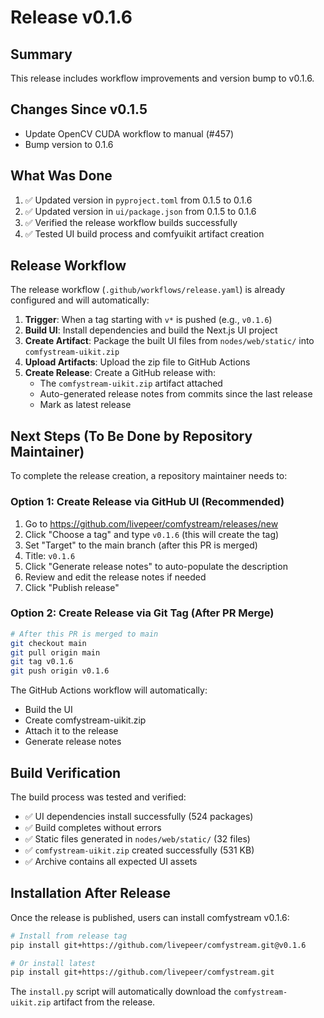 # Release v0.1.6

## Summary

This release includes workflow improvements and version bump to v0.1.6.

## Changes Since v0.1.5

- Update OpenCV CUDA workflow to manual (#457)
- Bump version to 0.1.6

## What Was Done

1. ✅ Updated version in `pyproject.toml` from 0.1.5 to 0.1.6
2. ✅ Updated version in `ui/package.json` from 0.1.5 to 0.1.6
3. ✅ Verified the release workflow builds successfully
4. ✅ Tested UI build process and comfyuikit artifact creation

## Release Workflow

The release workflow (`.github/workflows/release.yaml`) is already configured and will automatically:

1. **Trigger**: When a tag starting with `v*` is pushed (e.g., `v0.1.6`)
2. **Build UI**: Install dependencies and build the Next.js UI project
3. **Create Artifact**: Package the built UI files from `nodes/web/static/` into `comfystream-uikit.zip`
4. **Upload Artifacts**: Upload the zip file to GitHub Actions
5. **Create Release**: Create a GitHub release with:
   - The `comfystream-uikit.zip` artifact attached
   - Auto-generated release notes from commits since the last release
   - Mark as latest release

## Next Steps (To Be Done by Repository Maintainer)

To complete the release creation, a repository maintainer needs to:

### Option 1: Create Release via GitHub UI (Recommended)
1. Go to https://github.com/livepeer/comfystream/releases/new
2. Click "Choose a tag" and type `v0.1.6` (this will create the tag)
3. Set "Target" to the main branch (after this PR is merged)
4. Title: `v0.1.6`
5. Click "Generate release notes" to auto-populate the description
6. Review and edit the release notes if needed
7. Click "Publish release"

### Option 2: Create Release via Git Tag (After PR Merge)
```bash
# After this PR is merged to main
git checkout main
git pull origin main
git tag v0.1.6
git push origin v0.1.6
```

The GitHub Actions workflow will automatically:
- Build the UI
- Create comfystream-uikit.zip
- Attach it to the release
- Generate release notes

## Build Verification

The build process was tested and verified:
- ✅ UI dependencies install successfully (524 packages)
- ✅ Build completes without errors
- ✅ Static files generated in `nodes/web/static/` (32 files)
- ✅ `comfystream-uikit.zip` created successfully (531 KB)
- ✅ Archive contains all expected UI assets

## Installation After Release

Once the release is published, users can install comfystream v0.1.6:

```bash
# Install from release tag
pip install git+https://github.com/livepeer/comfystream.git@v0.1.6

# Or install latest
pip install git+https://github.com/livepeer/comfystream.git
```

The `install.py` script will automatically download the `comfystream-uikit.zip` artifact from the release.
